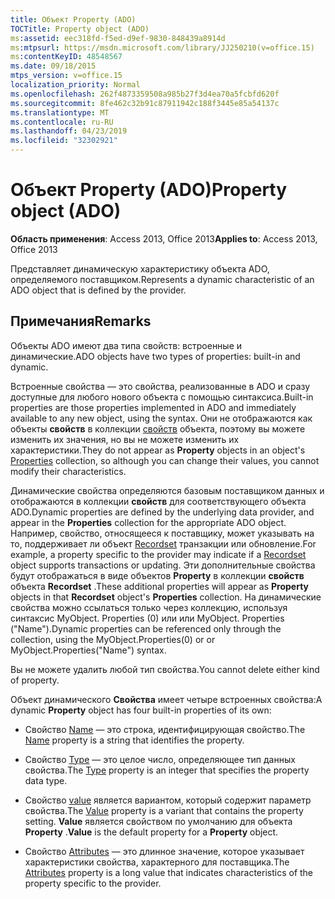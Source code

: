 ```yaml
---
title: Объект Property (ADO)
TOCTitle: Property object (ADO)
ms:assetid: eec318fd-f5ed-d9ef-9830-848439a8914d
ms:mtpsurl: https://msdn.microsoft.com/library/JJ250210(v=office.15)
ms:contentKeyID: 48548567
ms.date: 09/18/2015
mtps_version: v=office.15
localization_priority: Normal
ms.openlocfilehash: 262f4873359508a985b27f3d4ea70a5fcbfd620f
ms.sourcegitcommit: 8fe462c32b91c87911942c188f3445e85a54137c
ms.translationtype: MT
ms.contentlocale: ru-RU
ms.lasthandoff: 04/23/2019
ms.locfileid: "32302921"
---
```

# <a name="property-object-ado"></a><span data-ttu-id="69bf7-102">Объект Property (ADO)</span><span class="sxs-lookup"><span data-stu-id="69bf7-102">Property object (ADO)</span></span>


<span data-ttu-id="69bf7-103">**Область применения**: Access 2013, Office 2013</span><span class="sxs-lookup"><span data-stu-id="69bf7-103">**Applies to**: Access 2013, Office 2013</span></span>

<span data-ttu-id="69bf7-104">Представляет динамическую характеристику объекта ADO, определяемого поставщиком.</span><span class="sxs-lookup"><span data-stu-id="69bf7-104">Represents a dynamic characteristic of an ADO object that is defined by the provider.</span></span>

## <a name="remarks"></a><span data-ttu-id="69bf7-105">Примечания</span><span class="sxs-lookup"><span data-stu-id="69bf7-105">Remarks</span></span>

<span data-ttu-id="69bf7-106">Объекты ADO имеют два типа свойств: встроенные и динамические.</span><span class="sxs-lookup"><span data-stu-id="69bf7-106">ADO objects have two types of properties: built-in and dynamic.</span></span>

<span data-ttu-id="69bf7-107">Встроенные свойства — это свойства, реализованные в ADO и сразу доступные для любого нового объекта с помощью синтаксиса.</span><span class="sxs-lookup"><span data-stu-id="69bf7-107">Built-in properties are those properties implemented in ADO and immediately available to any new object, using the syntax.</span></span> <span data-ttu-id="69bf7-108">Они не отображаются как объекты **свойств** в коллекции [свойств](properties-collection-ado.md) объекта, поэтому вы можете изменить их значения, но вы не можете изменить их характеристики.</span><span class="sxs-lookup"><span data-stu-id="69bf7-108">They do not appear as **Property** objects in an object's [Properties](properties-collection-ado.md) collection, so although you can change their values, you cannot modify their characteristics.</span></span>

<span data-ttu-id="69bf7-109">Динамические свойства определяются базовым поставщиком данных и отображаются в коллекции **свойств** для соответствующего объекта ADO.</span><span class="sxs-lookup"><span data-stu-id="69bf7-109">Dynamic properties are defined by the underlying data provider, and appear in the **Properties** collection for the appropriate ADO object.</span></span> <span data-ttu-id="69bf7-110">Например, свойство, относящееся к поставщику, может указывать на то, поддерживает ли объект [Recordset](recordset-object-ado.md) транзакции или обновление.</span><span class="sxs-lookup"><span data-stu-id="69bf7-110">For example, a property specific to the provider may indicate if a [Recordset](recordset-object-ado.md) object supports transactions or updating.</span></span> <span data-ttu-id="69bf7-111">Эти дополнительные свойства будут отображаться в виде объектов **Property** в коллекции **свойств** объекта **Recordset** .</span><span class="sxs-lookup"><span data-stu-id="69bf7-111">These additional properties will appear as **Property** objects in that **Recordset** object's **Properties** collection.</span></span> <span data-ttu-id="69bf7-112">На динамические свойства можно ссылаться только через коллекцию, используя синтаксис MyObject. Properties (0) или или MyObject. Properties ("Name").</span><span class="sxs-lookup"><span data-stu-id="69bf7-112">Dynamic properties can be referenced only through the collection, using the MyObject.Properties(0) or or MyObject.Properties("Name") syntax.</span></span>

<span data-ttu-id="69bf7-113">Вы не можете удалить любой тип свойства.</span><span class="sxs-lookup"><span data-stu-id="69bf7-113">You cannot delete either kind of property.</span></span>

<span data-ttu-id="69bf7-114">Объект динамического **Свойства** имеет четыре встроенных свойства:</span><span class="sxs-lookup"><span data-stu-id="69bf7-114">A dynamic **Property** object has four built-in properties of its own:</span></span>

  - <span data-ttu-id="69bf7-115">Свойство [Name](name-property-ado.md) — это строка, идентифицирующая свойство.</span><span class="sxs-lookup"><span data-stu-id="69bf7-115">The [Name](name-property-ado.md) property is a string that identifies the property.</span></span>

  - <span data-ttu-id="69bf7-116">Свойство [Type](type-property-ado.md) — это целое число, определяющее тип данных свойства.</span><span class="sxs-lookup"><span data-stu-id="69bf7-116">The [Type](type-property-ado.md) property is an integer that specifies the property data type.</span></span>

  - <span data-ttu-id="69bf7-117">Свойство [value](value-property-ado.md) является вариантом, который содержит параметр свойства.</span><span class="sxs-lookup"><span data-stu-id="69bf7-117">The [Value](value-property-ado.md) property is a variant that contains the property setting.</span></span> <span data-ttu-id="69bf7-118">**Value** является свойством по умолчанию для объекта **Property** .</span><span class="sxs-lookup"><span data-stu-id="69bf7-118">**Value** is the default property for a **Property** object.</span></span>

  - <span data-ttu-id="69bf7-119">Свойство [Attributes](attributes-property-ado.md) — это длинное значение, которое указывает характеристики свойства, характерного для поставщика.</span><span class="sxs-lookup"><span data-stu-id="69bf7-119">The [Attributes](attributes-property-ado.md) property is a long value that indicates characteristics of the property specific to the provider.</span></span>

